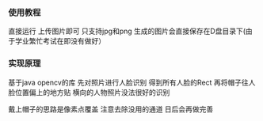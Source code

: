 ### 使用教程

直接运行 上传图片即可 只支持jpg和png 生成的图片会直接保存在D盘目录下(由于学业繁忙考试在即没有做好） 

### 实现原理 

基于java opencv的库 先对照片进行人脸识别 得到所有人脸的Rect 再将帽子往人脸位置偏上的地方贴 横向的人物照片没法很好的识别

戴上帽子的思路是像素点覆盖 注意去除没用的通道 日后会再做完善

